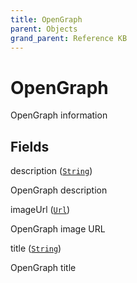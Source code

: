 ```yaml
---
title: OpenGraph
parent: Objects
grand_parent: Reference KB
---
```


# OpenGraph

OpenGraph information

## Fields

<div class="field-entry ">
  <span id="description" class="field-name anchored">description (<code><a href="/docs/reference_kb/scalar/string">String</a></code>)</span>

  <div class="description-wrapper">
   <p>OpenGraph description</p>

  </div>
</div>

<div class="field-entry ">
  <span id="image_url" class="field-name anchored">imageUrl (<code><a href="/docs/reference_kb/scalar/url">Url</a></code>)</span>

  <div class="description-wrapper">
   <p>OpenGraph image URL</p>

  </div>
</div>

<div class="field-entry ">
  <span id="title" class="field-name anchored">title (<code><a href="/docs/reference_kb/scalar/string">String</a></code>)</span>

  <div class="description-wrapper">
   <p>OpenGraph title</p>

  </div>
</div>

